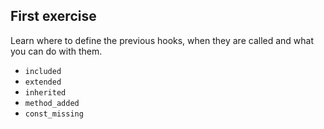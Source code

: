 ## First exercise

Learn where to define the previous hooks, when they are called and what you can do with them.

* ```included```
* ```extended```
* ```inherited```
* ```method_added```
* ```const_missing```

